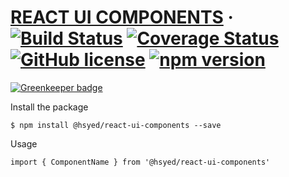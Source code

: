 # [REACT UI COMPONENTS](https://www.npmjs.com/package/@hsyed/react-ui-components) &middot; [![Build Status](https://travis-ci.org/hafeez-syed/react-ui-components.svg)](https://travis-ci.org/hafeez-syed/react-ui-components) [![Coverage Status](https://coveralls.io/repos/github/hafeez-syed/react-ui-components/badge.svg?branch=master)](https://coveralls.io/github/hafeez-syed/react-ui-components?branch=master) [![GitHub license](https://img.shields.io/badge/license-MIT-blue.svg)](https://github.com/hafeez-syed/react-ui-components/blob/master/LICENSE) [![npm version](https://img.shields.io/npm/v/@hsyed/react-ui-components.svg?style=flat)](https://www.npmjs.com/package/@hsyed/react-ui-components)

[![Greenkeeper badge](https://badges.greenkeeper.io/hafeez-syed/react-ui-components.svg)](https://greenkeeper.io/)

Install the package

```
$ npm install @hsyed/react-ui-components --save
```

Usage


```
import { ComponentName } from '@hsyed/react-ui-components'
```
